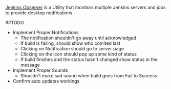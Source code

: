[Jenkins Observer](https://github.com/haroldhues/JenkinsObserver) is a Utility that monitors multiple Jenkins servers and jobs to provide desktop notifications

##TODO

 * Implement Proper Notifications
   * The notification shouldn't go away until acknowledged
   * If build is failing, should show who comited last
   * Clicking on Notification should go to server page
   * Clicking on the icon should pop up some kind of status
   * If build finishes and the status hasn't changed show status in the message
 * Implement Proper Sounds
   * Shouldn't make sad sound when build goes from Fail to Success
 * Confirm auto updates workings
